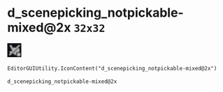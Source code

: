 # d_scenepicking_notpickable-mixed@2x `32x32`
<img src="/img/d_scenepicking_notpickable-mixed.png" width=32 height=32>

``` CSharp
EditorGUIUtility.IconContent("d_scenepicking_notpickable-mixed@2x")
```
```
d_scenepicking_notpickable-mixed@2x
```

